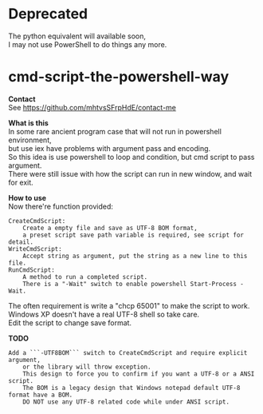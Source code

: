# Deprecated
The python equivalent will available soon,  
I may not use PowerShell to do things any more.

# cmd-script-the-powershell-way
**Contact**  
See https://github.com/mhtvsSFrpHdE/contact-me  

**What is this**  
In some rare ancient program case that will not run in powershell environment,  
but use iex have problems with argument pass and encoding.  
So this idea is use powershell to loop and condition, but cmd script to pass argument.  
There were still issue with how the script can run in new window, and wait for exit.  

**How to use**  
Now there're function provided:
```
CreateCmdScript:
    Create a empty file and save as UTF-8 BOM format,
    a preset script save path variable is required, see script for detail.
WriteCmdScript:
    Accept string as argument, put the string as a new line to this file.
RunCmdScript:
    A method to run a completed script.
    There is a "-Wait" switch to enable powershell Start-Process -Wait.
```
The often requirement is write a "chcp 65001" to make the script to work.  
Windows XP doesn't have a real UTF-8 shell so take care.  
Edit the script to change save format.

**TODO**  
```
Add a ```-UTF8BOM``` switch to CreateCmdScript and require explicit argument,
    or the library will throw exception.
    This design to force you to confirm if you want a UTF-8 or a ANSI script.
    The BOM is a legacy design that Windows notepad default UTF-8 format have a BOM.
    DO NOT use any UTF-8 related code while under ANSI script.
```

